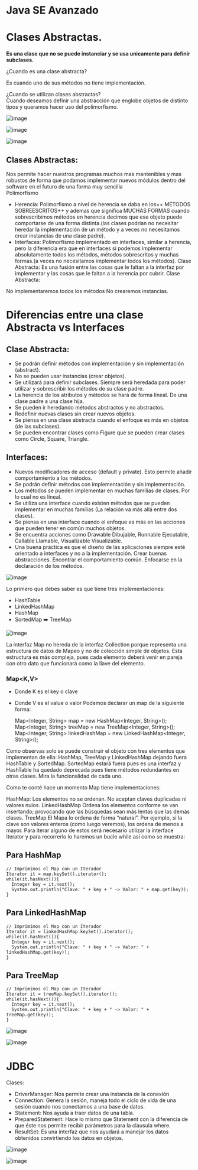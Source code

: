 # Java SE Avanzado


# Clases Abstractas.

**Es una clase que no se puede instanciar y se usa unicamente para definir subclases.**

¿Cuando es una clase abstracta?  

Es cuando uno de sus métodos no tiene implementación.  

¿Cuando se utilizan clases abstractas?  
Cuando deseamos definir una abstracción que englobe objetos de distinto tipos y queramos hacer uso del polimorfismo.

![image](https://user-images.githubusercontent.com/31891276/140630910-646220bb-5d80-4a2d-9df5-04f75e74541a.png)


![image](https://user-images.githubusercontent.com/31891276/140630934-7308652f-b9e1-4475-ac9a-27ea29f01c3d.png)


![image](https://user-images.githubusercontent.com/31891276/140630936-9a97f848-f11e-4384-b0db-d59987ff3793.png)


## Clases Abstractas: 

Nos permite hacer nuestros programas muchos mas mantenibles y mas robustos de forma que podamos implementar nuevos módulos dentro del software en el futuro de una forma muy sencilla  
Polimorfismo  

* Herencia: Polimorfismo a nivel de herencia se daba en los++ MÉTODOS SOBREESCRITOS++ y ademas que significa MUCHAS FORMAS cuando sobrescribimos métodos en herencia decimos que ese objeto puede comportarse de una forma distinta.(las clases podrían no necesitar heredar la implementación de un método y a veces no necesitamos crear instancias de una clase padre).
* Interfaces: Polimorfismo implementado en interfaces, similar a herencia, pero la diferencia era que en interfaces si podemos implementar absolutamente todos los métodos, métodos sobrescritos y muchas formas.(a veces no necesitamos implementar todos los métodos).
Clase Abstracta: Es una fusión entre las cosas que le faltan a la interfaz por implementar y las cosas que le faltan a la herencia por cubrir.
Clase Abstracta:

No implementaremos todos los métodos
No crearemos instancias.



# Diferencias entre una clase Abstracta vs Interfaces  

## Clase Abstracta:  

+ Se podrán definir métodos con implementación y sin implementación (abstract).
+ No se pueden usar instancias (crear objetos).
+ Se utilizará para definir subclases. Siempre será heredada para poder utilizar y sobrescribir los métodos de su clase padre.
+ La herencia de los atributos y métodos se hará de forma líneal. De una clase padre a una clase hija.
+ Se pueden ir heredando métodos abstractos y no abstractos.
+ Redefinir nuevas clases sin crear nuevos objetos.
+ Se piensa en una clase abstracta cuando el enfoque es más en objetos (de las subclases).
+ Se pueden encontrar clases como Figure que se pueden crear clases como Circle, Square, Triangle.

## Interfaces:

+ Nuevos modificadores de acceso (default y private). Esto permite añadir comportamiento a los métodos.
+ Se podrán definir métodos con implementación y sin implementación.
+ Los métodos se pueden implementar en muchas familias de clases. Por lo cual no es líneal.
+ Se utiliza una interface cuando existen métodos que se pueden implementar en muchas familias (La relación va más allá entre dos clases).
+ Se piensa en una interface cuando el enfoque es más en las acciones que pueden tener en común muchos objetos.
+ Se encuentra acciones como Drawable Dibujable, Runnable Ejecutable, Callable Llamable, Visualizable Visualizable.
+ Una buena práctica es que el diseño de las aplicaciones siempre esté orientado a interfaces y no a la implementación. Crear buenas abstracciones. Encontrar el comportamiento común. Enfocarse en la declaración de los métodos.


![image](https://user-images.githubusercontent.com/31891276/141701592-a8bbd943-aaf0-4264-8b2a-660af77984e6.png)


Lo primero que debes saber es que tiene tres implementaciones:

+ HashTable
+ LinkedHashMap
+ HashMap
+ SortedMap ➡️ TreeMap

![image](https://user-images.githubusercontent.com/31891276/141701621-d8a970a1-3c74-4269-b919-9f5170d40ae2.png)  


La interfaz Map no hereda de la interfaz Collection porque representa una estructura de datos de Mapeo y no de colección simple de objetos. Esta estructura es más compleja, pues cada elemento deberá venir en pareja con otro dato que funcionará como la llave del elemento.  

### Map<K,V>  

+ Donde K es el key o clave
+ Donde V es el value o valor
 Podemos declarar un map de la siguiente forma:

    Map<Integer, String> map = new HashMap<Integer, String>();
    Map<Integer, String> treeMap = new TreeMap<Integer, String>();
    Map<Integer, String> linkedHashMap = new LinkedHashMap<Integer, String>();
    
Como observas solo se puede construir el objeto con tres elementos que implementan de ella: HashMap, TreeMap y LinkedHashMap dejando fuera HashTable y SortedMap. SortedMap estará fuera pues es una interfaz y HashTable ha quedado deprecada pues tiene métodos redundantes en otras clases. Mira la funcionalidad de cada uno.  

Como te conté hace un momento Map tiene implementaciones:  

HashMap: Los elementos no se ordenan. No aceptan claves duplicadas ni valores nulos.
LinkedHashMap Ordena los elementos conforme se van insertando; provocando que las búsquedas sean más lentas que las demás clases.
TreeMap El Mapa lo ordena de forma “natural”. Por ejemplo, si la clave son valores enteros (como luego veremos), los ordena de menos a mayor.
Para iterar alguno de estos será necesario utilizar la interface Iterator y para recorrerlo lo haremos un bucle while así como se muestra:

## Para HashMap

    // Imprimimos el Map con un Iterador
    Iterator it = map.keySet().iterator();
    while(it.hasNext()){
      Integer key = it.next();
      System.out.println("Clave: " + key + " -> Valor: " + map.get(key));
    }


## Para LinkedHashMap

    // Imprimimos el Map con un Iterador
    Iterator it = linkedHashMap.keySet().iterator();
    while(it.hasNext()){
      Integer key = it.next();
      System.out.println("Clave: " + key + " -> Valor: " + linkedHashMap.get(key));
    }
    
## Para TreeMap

    // Imprimimos el Map con un Iterador
    Iterator it = treeMap.keySet().iterator();
    while(it.hasNext()){
      Integer key = it.next();
      System.out.println("Clave: " + key + " -> Valor: " + treeMap.get(key));
    }
    


![image](https://user-images.githubusercontent.com/31891276/141701787-1efd837d-8f16-4ccf-95de-b3c09e4365c2.png)


![image](https://user-images.githubusercontent.com/31891276/141702174-4cac32e5-9dfe-49bd-bc9a-0172c17fc55c.png)


# JDBC 

Clases:  
+ DriverManager: Nos permite crear una instancia de la conexión
+ Connection: Genera la sesión, maneja todo el ciclo de vida de una sesión cuando nos conectamos a una base de datos.
+ Statement: Nos ayuda a traer datos de una tabla.
+ PreparedStatement: Hace lo mismo que Statement con la diferencia de que éste nos permite recibir parámetros para la clausula where.
+ ResultSet: Es una interfaz que nos ayudará a manejar los datos obtenidos convirtiendo los datos en objetos.


![image](https://user-images.githubusercontent.com/31891276/141702531-b8f5dd35-9a1f-4b10-a20e-08cec892e5d9.png)

![image](https://user-images.githubusercontent.com/31891276/141702538-c58fd7bc-8dcd-4166-bf23-4ec18e0ddb48.png)
